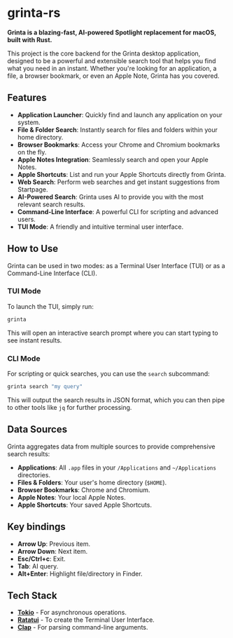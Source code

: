 # grinta-rs

**Grinta is a blazing-fast, AI-powered Spotlight replacement for macOS, built with Rust.**

This project is the core backend for the Grinta desktop application, designed to be a powerful and extensible search tool that helps you find what you need in an instant. Whether you're looking for an application, a file, a browser bookmark, or even an Apple Note, Grinta has you covered.

## Features

- **Application Launcher**: Quickly find and launch any application on your system.
- **File & Folder Search**: Instantly search for files and folders within your home directory.
- **Browser Bookmarks**: Access your Chrome and Chromium bookmarks on the fly.
- **Apple Notes Integration**: Seamlessly search and open your Apple Notes.
- **Apple Shortcuts**: List and run your Apple Shortcuts directly from Grinta.
- **Web Search**: Perform web searches and get instant suggestions from Startpage.
- **AI-Powered Search**: Grinta uses AI to provide you with the most relevant search results.
- **Command-Line Interface**: A powerful CLI for scripting and advanced users.
- **TUI Mode**: A friendly and intuitive terminal user interface.

## How to Use

Grinta can be used in two modes: as a Terminal User Interface (TUI) or as a Command-Line Interface (CLI).

### TUI Mode

To launch the TUI, simply run:

```bash
grinta
```

This will open an interactive search prompt where you can start typing to see instant results.

### CLI Mode

For scripting or quick searches, you can use the `search` subcommand:

```bash
grinta search "my query"
```

This will output the search results in JSON format, which you can then pipe to other tools like `jq` for further processing.

## Data Sources

Grinta aggregates data from multiple sources to provide comprehensive search results:

- **Applications**: All `.app` files in your `/Applications` and `~/Applications` directories.
- **Files & Folders**: Your user's home directory (`$HOME`).
- **Browser Bookmarks**: Chrome and Chromium.
- **Apple Notes**: Your local Apple Notes.
- **Apple Shortcuts**: Your saved Apple Shortcuts.

## Key bindings

- **Arrow Up**: Previous item.
- **Arrow Down**: Next item.
- **Esc/Ctrl+c**: Exit.
- **Tab**: AI query.
- **Alt+Enter**: Highlight file/directory in Finder.

## Tech Stack

- [**Tokio**](https://tokio.rs/) - For asynchronous operations.
- [**Ratatui**](https://ratatui.rs/) - To create the Terminal User Interface.
- [**Clap**](https://crates.io/crates/clap) - For parsing command-line arguments.
